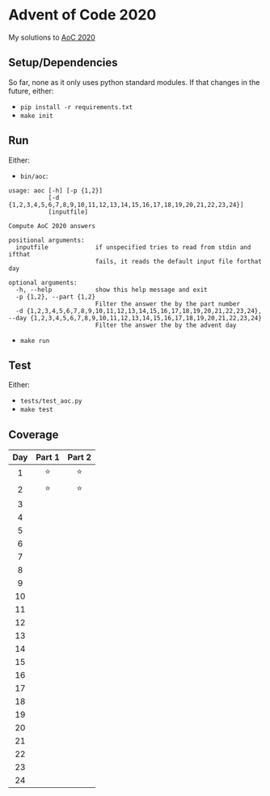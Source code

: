 Advent of Code 2020
===================

My solutions to [AoC 2020](https://adventofcode.com/)

Setup/Dependencies
------------------

So far, none as it only uses python standard modules. If that changes in
the future, either:

- `pip install -r requirements.txt`
- `make init`

Run
---

Either:

- `bin/aoc`:

``` help
usage: aoc [-h] [-p {1,2}]
           [-d {1,2,3,4,5,6,7,8,9,10,11,12,13,14,15,16,17,18,19,20,21,22,23,24}]
           [inputfile]

Compute AoC 2020 answers

positional arguments:
  inputfile             if unspecified tries to read from stdin and ifthat
                        fails, it reads the default input file forthat day

optional arguments:
  -h, --help            show this help message and exit
  -p {1,2}, --part {1,2}
                        Filter the answer the by the part number
  -d {1,2,3,4,5,6,7,8,9,10,11,12,13,14,15,16,17,18,19,20,21,22,23,24}, --day {1,2,3,4,5,6,7,8,9,10,11,12,13,14,15,16,17,18,19,20,21,22,23,24}
                        Filter the answer the by the advent day
```

- `make run`

Test
----

Either:

- `tests/test_aoc.py`
- `make test`

Coverage
--------

| Day | Part 1 | Part 2 |
|:---:|:------:|:------:|
|  1  |   ⭐   |   ⭐   |
|  2  |   ⭐   |   ⭐   |
|  3  |        |        |
|  4  |        |        |
|  5  |        |        |
|  6  |        |        |
|  7  |        |        |
|  8  |        |        |
|  9  |        |        |
| 10  |        |        |
| 11  |        |        |
| 12  |        |        |
| 13  |        |        |
| 14  |        |        |
| 15  |        |        |
| 16  |        |        |
| 17  |        |        |
| 18  |        |        |
| 19  |        |        |
| 20  |        |        |
| 21  |        |        |
| 22  |        |        |
| 23  |        |        |
| 24  |        |        |
